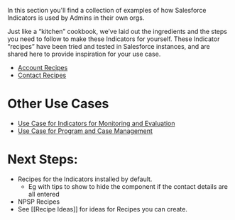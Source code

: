 In this section you'll find a collection of examples of how Salesforce Indicators is used by Admins in their own orgs. 

Just like a “kitchen” cookbook, we’ve laid out the ingredients and the steps you need to follow to make these Indicators for yourself. These Indicator “recipes” have been tried and tested in Salesforce instances, and are shared here to provide inspiration for your use case.

* [Account Recipes](Recipes#account)
* [Contact Recipes](Recipes#contact)

# Other Use Cases

* [Use Case for Indicators for Monitoring and Evaluation](Use-Case-Indicators-for-Monitoring-&-Evaluation)
* [Use Case for Program and Case Management](Use-Case-Program-and-Case-Management)

# Next Steps:
* Recipes for the Indicators installed by default. 
  * Eg with tips to show to hide the component if the contact details are all entered
* NPSP Recipes
* See [[Recipe Ideas]] for ideas for Recipes you can create.
